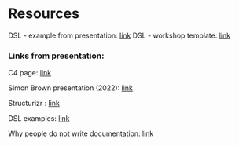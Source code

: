 # Resources 

DSL - example from presentation: [link](https://github.com/mslowiak/c4-workshop/blob/main/example_banking_system.dsl)
DSL - workshop template: [link](https://github.com/mslowiak/c4-workshop/blob/main/workshop_template.dsl)

### Links from presentation:

C4 page: [link](https://c4model.com/)

Simon Brown presentation (2022): [link](https://www.youtube.com/watch?v=36OTe7LNd6M)

Structurizr : [link](https://structurizr.com/)

DSL examples: [link](https://github.com/structurizr/examples/tree/main/dsl)  

Why people do not write documentation: [link](https://www.anchor.com.au/blog/2009/08/but-ill-remember-it-why-people-dont-write-documentation/)
